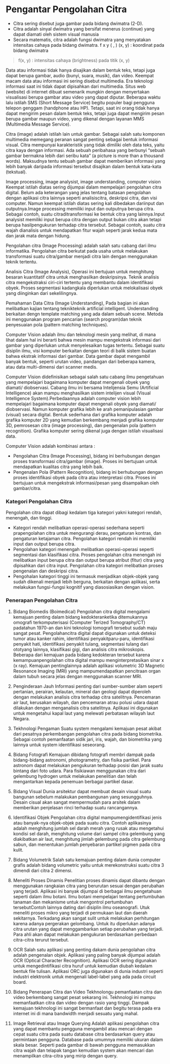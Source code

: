 # Pengantar Pengolahan Citra

- Citra sering disebut juga gambar pada bidang dwimatra (2-D).
- Citra adalah sinyal dwimatra yang bersifat menerus (continue) yang dapat diamati oleh sistem visual manusia
- Secara matematis, citra adalah fungsi dwimatra yang menyatakan intensitas cahaya pada bidang dwimatra. f x y ( , ) (x, y) : koordinat pada bidang dwimatra

> f(x, y) : intensitas cahaya (brightness) pada titik (x, y)

Data atau informasi tidak hanya disajikan dalam bentuk teks, tetapi juga dapat berupa gambar, audio (bunyi, suara, musik), dan video. Keempat macam data atau informasi ini sering disebut multimedia. Era teknologi informasi saat ini tidak dapat dipisahkan dari multimedia. Situs web (website) di internet dibuat semenarik mungkin dengan menyertakan visualisasi berupa gambar atau video yang dapat diputar. Beberapa waktu lalu istilah SMS (Short Message Service) begitu populer bagi pengguna telepon genggam (handphone atau HP). Tetapi, saat ini orang tidak hanya dapat mengirim pesan dalam bentuk teks, tetapi juga dapat mengirim pesan berupa gambar maupun video, yang dikenal dengan layanan MMS (Multimedia Message Service).

Citra (image) adalah istilah lain untuk gambar. Sebagai salah satu komponen multimedia memegang peranan sangat penting sebagai bentuk informasi visual. Citra mempunyai karakteristik yang tidak dimiliki oleh data teks, yaitu citra kaya dengan informasi. Ada sebuah peribahasa yang berbunyi “sebuah gambar bermakna lebih dari seribu kata” (a picture is more than a thousand words). Maksudnya tentu sebuah gambar dapat memberikan informasi yang lebih banyak daripada informasi tersebut disajikan dalam bentuk kata-kata (tekstual).

Image processing, image analysist, image understanding, computer vision Keempat istilah diatas sering dijumpai dalam mempelajari pengolahan citra digital. Belum ada keterangan yang jelas tentang batasan pengolahan dengan aplikasi citra lainnya seperti analisiscitra, deskripsi citra, dan visi computer. Namun keempat istilah diatas sering kali dibedakan dariinput dan outputnya.Image processing memiliki input dan outputnya berupa citra. Sebagai contoh, suatu citraditransformasi ke bentuk citra yang lainnya.Input analysist memiliki input berupa citra dengan output bukan citra akan tetapi berupa hasilpengukuran terhadap citra tersebut. Sebagai contoh, suatu citra wajah dianalisis untuk mendapatkan fitur wajah seperti jarak kedua mata dan jarak mata dengan hidung.

Pengolahan citra (Image Processing) adalah salah satu cabang dari ilmu informatika. Pengolahan citra berkutat pada usaha untuk melakukan transformasi suatu citra/gambar menjadi citra lain dengan menggunakan teknik tertentu.

Analisis Citra (Image Analysis), Operasi ini bertujuan untuk menghitung besaran kuantitatif citra untuk menghasilkan deskripsinya. Teknik analisis citra mengekstraksi ciri-ciri tertentu yang membantu dalam identifikasi obyek. Proses segmentasi kadangkala diperlukan untuk melokalisasi obyek yang diinginkan dari sekelilingnya.

Pemahaman Data Citra (Image Understanding), Pada bagian ini akan melibatkan kajian tentang teknikteknik artificial intelligent. Understanding berkaitan dengn template matching yang ada dalam sebuah scene. Metoda ini menggunakan program pencarian (search program)dan teknik penyesuaian pola (pattern matching techniques).

Computer Vision adalah ilmu dan teknologi mesin yang melihat, di mana lihat dalam hal ini berarti bahwa mesin mampu mengekstrak informasi dari gambar yang diperlukan untuk menyelesaikan tugas tertentu. Sebagai suatu disiplin ilmu, visi komputer berkaitan dengan teori di balik sistem buatan bahwa ekstrak informasi dari gambar. Data gambar dapat mengambil banyak bentuk, seperti urutan video, pandangan dari beberapa kamera, atau data multi-dimensi dari scanner medis.

Computer Vision didefinisikan sebagai salah satu cabang ilmu pengetahuan yang mempelajari bagaimana komputer dapat mengenali obyek yang diamati/ diobservasi. Cabang ilmu ini bersama Intelijensia Semu (Artificial Intelligence) akan mampu menghasilkan sistem intelijen visual (Visual Intelligence System).Perbedaannya adalah computer vision lebih mempelajari bagaimana komputer dapat mengenali obyek yang diamati/ diobservasi. Namun komputer grafika lebih ke arah pemanipulasian gambar (visual) secara digital. Bentuk sederhana dari grafika komputer adalah grafika komputer 2D yang kemudian berkembang menjadi grafika komputer 3D, pemrosesan citra (image processing), dan pengenalan pola (pattern recognition). Grafika komputer sering dikenal juga dengan istilah visualisasi data.

Computer Vision adalah kombinasi antara :

- Pengolahan Citra (Image Processing), bidang ini berhubungan dengan proses transformasi citra/gambar (image). Proses ini bertujuan untuk mendapatkan kualitas citra yang lebih baik.
- Pengenalan Pola (Pattern Recognition), bidang ini berhubungan dengan proses identifikasi obyek pada citra atau interpretasi citra. Proses ini bertujuan untuk mengekstrak informasi/pesan yang disampaikan oleh gambar/citra.

### Kategori Pengolahan Citra

Pengolahan citra dapat dibagi kedalam tiga kategori yakni kategori rendah, menengah, dan tinggi.

- Kategori rendah melibatkan operasi-operasi sederhana seperti prapengolahan citra untuk mengurangi derau, pengaturan kontras, dan pengaturan ketajaman citra. Pengolahan kategori rendah ini memiliki input dan output berupa citra.
- Pengolahan kategori menengah melibatkan operasi-operasi seperti segmentasi dan klasifikasi citra. Proses pengolahan citra menengah ini melibatkan input berupa citra dan output berupa atribut (fitur) citra yang dipisahkan dari citra input. Pengolahan citra kategori melibatkan proses pengenalan dan deskripsi citra.
- Pengohalan kategori tinggi ini termasuk menjadikan objek-objek yang sudah dikenali menjadi lebih berguna, berkaitan dengan aplikasi, serta melakukan fungsi-fungsi kognitif yang diasosiasikan dengan vision.

### Penerapan Pengolahan Citra

1. Bidang Biomedis (Boimedical)
Pengolahan citra digital mengalami kemajuan penting dalam bidang kedokteranketika ditemukannya omografi terkomputerisasi (Computer Terized Tomography/CT) padatahun 1970-an dan kini teknologi tomografi tersebut sudah maju sangat pesat. Pengolahancitra digital dapat digunakan untuk deteksi tumor atau kanker rahim, identifikasi penyakitparu-paru, identifikasi penyakit hati, identifikasi penyakit tulang, segmentasi tulang dari ototyang lainnya, klasifikasi gigi, dan analisis citra mikroskopis. Beberapa dari kemajuan pada bidang kedokteran tersebut karena kemampuanpengolahan citra digital mampu menginterpretasikan sinar x (x ray). Kemajuan pentinglainnya adalah aplikasi volumetric 3D Magnetic Resonance Imaging (MRI) yang mampumendapatkan pencitraan organ dalam tubuh secara jelas dengan menggunakan scanner MRI. 

2. Penginderaan Jauh
Informasi penting dari sumber-sumber alam seperti pertanian, perairan, kelautan, mineral dan geologi dapat diperoleh dengan melakukan analisis citra terhadap citra satelitnya. Pencemaran air laut, kerusakan wilayah, dan pencemaran atrau polusi udara dapat dilakukan dengan menganalisis citra satelitnya. Aplikasi ini digunakan untuk mengetahui kapal laut yang melewati perbatasan wilayah laut Negara.

3. Tekhnologi Pengaman
Suatu system mengalami kemajuan pesat akibat dari pesatnya perkembangan pengolahan citra pada bidang biometrika. Sebagai contoh pemanfaatan sidik jari, iris, wajah, dan biometrika yang lainnya untuk system identifikasi seseorang.

3. Bidang Fotografi
Kemajuan dibidang fotografi membri dampak pada bidang-bidang astronomi, photogrametry, dan fisika partikel. Para astronom dapat melakukan pengukuran terhadap posisi dan jarak suatu bintang dari foto udara. Para fisikiawan menggunakan citra dari gelembung hydrogen untuk melakukan penelitian dan telah mengantarkan kepada penemuan berbagai partikel dasar. 

4. Bidang Visual
Dunia arsitektur dapat membuat desain visual suatu bangunan sebelum malakukan pembangunan yang sesungguhnya. Desain cisual akan sangat mempermudah para arsitek dalam memberikan penjelasan rinci terhadap suatu rancangannya. 

5. Identifikasi Objek
Pengolahan citra digital mampumengidentifikasi jenis atau banyak-nya objek-objek pada suatu citra. Contoh aplikasinya adalah menghitung jumlah sel darah merah yang rusak atau mengetahui kondisi sel darah, menghitung volume dari sampel citra gelembung yang diakibatkan air laut, menghitung jimlah gelembung pada citra gelembung sabun, dan menentukan jumlah penyebaran partikel pigmen pada citra kulit. 

6. Bidang Volumetrik
Salah satu kemajuan penting dalam dunia computer grafis adalah bidang volumetric yaitu untuk merekonstruksi suatu citra 3 dimendi dari citra 2 dimensi. 

7. Meneliti Proses Dinamis
Penelitian proses dinamis dapat dibantu dengan menggunakan rangkaian citra yang berurutan sesuai dengan perubahan yang terjadi. Aplikasi ini banyak dijumpai di berbagai ilmu pengetahuan seperti dalam ilmu botani. Ilmu botani mempelajari tentang pertumbuhan tanaman dan mekanisme untuk mengontrol pertumbuhan tersebutContoh lainnya dating dari disiplin ilmu oseanografi. Utuk meneliti proses mikro yang terjadi di permukaan laut dan daerah sekitarnya. Terkadang akan sangat sulit untuk melakukan perhitungan karena adanya pergerakan gelombang. Untuk itu diperlukan adanya citra urutan yang dapat menggambarkan setiap perubahan yang terjadi. Para ahli akan dapat melakukan pengukuran berdasarkan perbedaan citra-citra terurut tersebut.

8. OCR
Salah satu aplikasi yang penting dakam dunia pengolahan citra adalah pengenalan objek. Aplikasi yang paling banyak dijumpai adalah OCR (Optical Character Recognition). Aplikasi OCR sering digunakan untuk mengedintifikasi citra huruf untuk kemudian diubah kedalam bentuk file tulisan. Aplikasi ORC juga digunakan di dunia industri seperti industri elektronik untuk mengenali label-label yang ada pada circuit board.

9. Bidang Penerapan Citra dan Video
Tekhnolongu pemanfaatan citra dan video berkembang sangat pesat sekarang ini. Tekhnologi ini mampu memanfaatkan citra dan video dengan rasio yang tinggi. Dampak kemajuan tekhnologi ini sangat bermanfaat dan begitu terasa pada era internet ini di mana bandwidth menjadi sesuatu yang mahal.

10. Image Retrieval atau Image Querying
Adalah aplikasi pengolahan citra yang dapat membantu pengguna mengambil atau mencari dengan cepat suatu citra pada suatu database citra berdasarkan query atau permintaan pengguna. Database pada umumnya memiliki ukuran dalam skala besar. Seperti pada gambar di bawah pengguna memasukkan citra wajah dan telapak tangan kemudian system akan mencari dan menampilkan citra-citra yang mirip dengan query.
